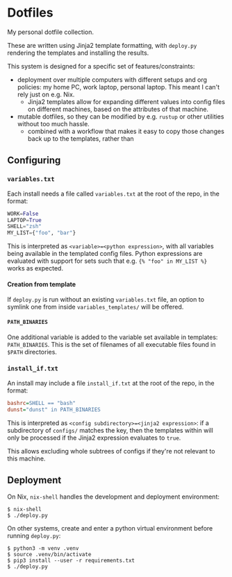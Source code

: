 # Dotfiles

My personal dotfile collection.

These are written using Jinja2 template formatting, with `deploy.py` rendering the templates and installing the results.

This system is designed for a specific set of features/constraints:

-   deployment over multiple computers with different setups and org policies: my home PC, work laptop, personal laptop. This meant I can't rely just on e.g. Nix.
    -   Jinja2 templates allow for expanding different values into config files on different machines, based on the attributes of that machine.
-   mutable dotfiles, so they can be modified by e.g. `rustup` or other utilities without too much hassle.
    -   combined with a workflow that makes it easy to copy those changes back up to the templates, rather than 

## Configuring

### `variables.txt`

Each install needs a file called `variables.txt` at the root of the repo, in the format:

```python
WORK=False
LAPTOP=True
SHELL="zsh"
MY_LIST={"foo", "bar"}
```

This is interpreted as `<variable>=<python expression>`, with all variables being available in the templated config files. Python expressions are evaluated with support for sets such that e.g. `{% "foo" in MY_LIST %}` works as expected.

#### Creation from template

If `deploy.py` is run without an existing `variables.txt` file, an option to symlink one from inside `variables_templates/` will be offered.

#### `PATH_BINARIES`

One additional variable is added to the variable set available in templates: `PATH_BINARIES`. This is the set of filenames of all executable files found in `$PATH` directories.

### `install_if.txt`

An install may include a file `install_if.txt` at the root of the repo, in the format:

```ini
bashrc=SHELL == "bash"
dunst="dunst" in PATH_BINARIES
```

This is interpreted as `<config subdirectory>=<jinja2 expression>`: if a subdirectory of `configs/` matches the key, then the templates within will only be processed if the Jinja2 expression evaluates to `true`.

This allows excluding whole subtrees of configs if they're not relevant to this machine.

## Deployment

On Nix, `nix-shell` handles the development and deployment environment:

```shell
$ nix-shell
$ ./deploy.py
```

On other systems, create and enter a python virtual environment before running `deploy.py`:

```shell
$ python3 -m venv .venv
$ source .venv/bin/activate
$ pip3 install --user -r requirements.txt
$ ./deploy.py
```